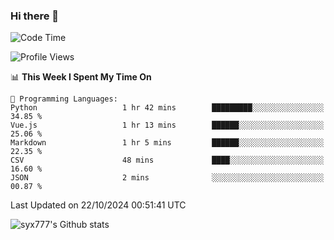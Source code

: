 ### Hi there 👋

<!--
**syx777/syx777** is a ✨ _special_ ✨ repository because its `README.md` (this file) appears on your GitHub profile.

Here are some ideas to get you started:

- 🔭 I’m currently working on ...
- 🌱 I’m currently learning ...
- 👯 I’m looking to collaborate on ...
- 🤔 I’m looking for help with ...
- 💬 Ask me about ...
- 📫 How to reach me: ...
- 😄 Pronouns: ...
- ⚡ Fun fact: ...
-->
<!--START_SECTION:waka-->
![Code Time](http://img.shields.io/badge/Code%20Time-237%20hrs%2053%20mins-blue)

![Profile Views](http://img.shields.io/badge/Profile%20Views-2-blue)

📊 **This Week I Spent My Time On** 

```text
💬 Programming Languages: 
Python                   1 hr 42 mins        █████████░░░░░░░░░░░░░░░░   34.85 % 
Vue.js                   1 hr 13 mins        ██████░░░░░░░░░░░░░░░░░░░   25.06 % 
Markdown                 1 hr 5 mins         ██████░░░░░░░░░░░░░░░░░░░   22.35 % 
CSV                      48 mins             ████░░░░░░░░░░░░░░░░░░░░░   16.60 % 
JSON                     2 mins              ░░░░░░░░░░░░░░░░░░░░░░░░░   00.87 % 
```


 Last Updated on 22/10/2024 00:51:41 UTC
<!--END_SECTION:waka-->

![syx777's Github stats](https://github-readme-stats-syx777.vercel.app/api?username=syx777&show_icons=true&count_private=true)
